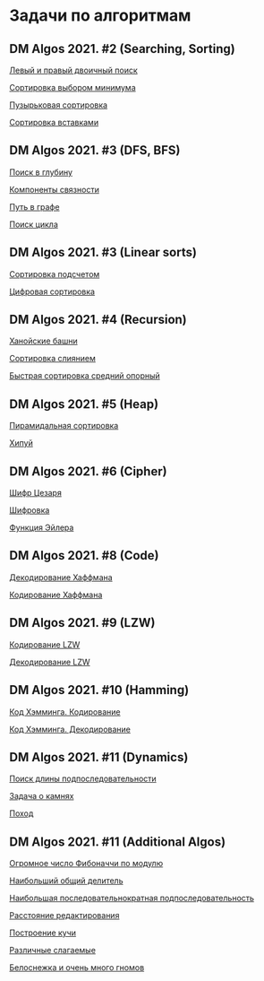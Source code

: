 # Задачи по алгоритмам
## DM Algos 2021. #2 (Searching, Sorting)
[Левый и правый двоичный поиск](https://github.com/da-skot/algos/blob/main/src/algos/binary_search.java)

[Сортировка выбором минимума](https://github.com/da-skot/algos/blob/main/src/algos/min_sort.java)

[Пузырьковая сортировка](https://github.com/da-skot/algos/blob/main/src/algos/bubble_sort.java)

[Сортировка вставками](https://github.com/da-skot/algos/blob/main/src/algos/insert_sort.java)
## DM Algos 2021. #3 (DFS, BFS)
[Поиск в глубину](https://github.com/da-skot/algos/blob/main/src/algos/dfs.cs)

[Компоненты связности](https://github.com/da-skot/algos/blob/main/src/algos/Component_graph.cpp)

[Путь в графе](https://github.com/da-skot/algos/blob/main/src/algos/path_graph.cs)

[Поиск цикла](https://github.com/da-skot/algos/blob/main/src/algos/cycle_search.cs)
## DM Algos 2021. #3 (Linear sorts)
[Сортировка подсчетом](https://github.com/da-skot/algos/blob/main/src/algos/counting_sort.cs)

[Цифровая сортировка](https://github.com/da-skot/algos/blob/main/src/algos/radix_sort.cs)
## DM Algos 2021. #4 (Recursion)
[Ханойские башни](https://github.com/da-skot/algos/blob/main/src/algos/HanoiTowers.cs)

[Сортировка слиянием](https://github.com/da-skot/algos/blob/main/src/algos/Merge_Sort.cs)

[Быстрая сортировка средний опорный](https://github.com/da-skot/algos/blob/main/src/algos/quick_sort.cs)
## DM Algos 2021. #5 (Heap)
[Пирамидальная сортировка](https://github.com/da-skot/algos/blob/main/src/algos/Heap_Sort.cs)

[Хипуй](https://github.com/da-skot/algos/blob/main/src/algos/heapify.cs)
## DM Algos 2021. #6 (Cipher)
[Шифр Цезаря](https://github.com/da-skot/algos/blob/main/src/algos/CaesarCipher.cs)

[Шифровка](https://github.com/da-skot/algos/blob/main/src/algos/encryption.cs)

[Функция Эйлера](https://github.com/da-skot/algos/blob/main/src/algos/Euler_Function.cs)
## DM Algos 2021. #8 (Code)
[Декодирование Хаффмана](https://github.com/da-skot/algos/blob/main/src/algos/Decode_Huffman.cs)

[Кодирование Хаффмана](https://github.com/da-skot/algos/blob/main/src/algos/Encode_Huffman.cs)
## DM Algos 2021. #9 (LZW)
[Кодирование LZW](https://github.com/da-skot/algos/blob/main/src/algos/LZW_Encode.cs)

[Декодирование LZW](https://github.com/da-skot/algos/blob/main/src/algos/LZW_Decode.cs)
## DM Algos 2021. #10 (Hamming)
[Код Хэмминга. Кодирование](https://github.com/da-skot/algos/blob/main/src/algos/Encode_Hamming.cs)

[Код Хэмминга. Декодирование](https://github.com/da-skot/algos/blob/main/src/algos/Hamming_Decode.cs)
## DM Algos 2021. #11 (Dynamics)
[Поиск длины подпоследовательности](https://github.com/da-skot/algos/blob/main/src/algos/podposled.cs)

[Задача о камнях](https://github.com/da-skot/algos/blob/main/src/algos/kamni.cs)

[Поход](https://github.com/da-skot/algos/blob/main/src/algos/pohod.cs)
## DM Algos 2021. #11 (Additional Algos)
[Огромное число Фибоначчи по модулю](https://github.com/da-skot/algos/blob/main/src/algos/pisano.py)

[Наибольший общий делитель]()

[Наибольшая последовательнократная подпоследовательность]()

[Расстояние редактирования]()

[Построение кучи]()

[Различные слагаемые]()

[Белоснежка и очень много гномов]()
